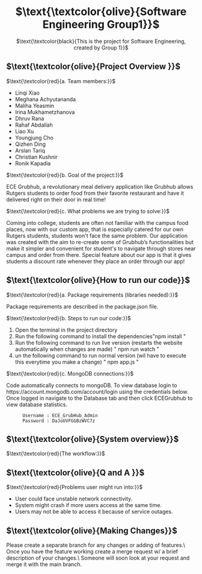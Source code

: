 <div align="center">
   <h1> $\text{\textcolor{olive}{Software Engineering Group1}}$ </h1>
   <p> $\text{\textcolor{black}{This is the project for Software Engineering, created by Group 1}}$ </p>
</div>

<h2> $\text{\textcolor{olive}{Project Overview }}$ </h2>

$\text{\textcolor{red}{a. Team members:}}$
<ul>
  <li>Linqi Xiao</li>
  <li>Meghana Achyutananda</li>
  <li>Maliha Yeasmin</li>
  <li>Irina Mukhametzhanova</li>
  <li>Dhruv Rana</li>
  <li>Rahaf Abdallah</li>
  <li>Liao Xu</li>
  <li>Youngjung Cho</li>
  <li>Qizhen Ding</li>
  <li>Arslan Tariq</li>
  <li>Christian Kushnir</li>
  <li>Ronik Kapadia</li>  
</ul>  

$\text{\textcolor{red}{b. Goal of the project:}}$ 

<p> ECE Grubhub, a revolutionary meal delivery application like Grubhub allows Rutgers students to order food from their favorite restaurant and have it delivered right on their door in real time! </p>

$\text{\textcolor{red}{c. What problems we are trying to solve:}}$

<p>Coming into college, students are often not familiar with the campus food places, now with our custom app, that is especially catered for our own Rutgers students, students won't face the same problem. Our application was created with the aim to re-create some of Grubhub’s functionalities but make it simpler and convenient for student's to navigate through stores near campus and order from there. Special feature about our app is that it gives students a discount rate whenever they place an order through our app! </p>

<h2> $\text{\textcolor{olive}{How to run our code}}$ </h2>

$\text{\textcolor{red}{a. Package requirements (libraries needed):}}$

<p>Package requirements are described in the package.json file. </p>

$\text{\textcolor{red}{b. Steps to run our code:}}$
<ol>
  <li>Open the terminal in the project directory</li>
  <li>Run the following command to install the dependencies"npm install "</li>
  <li>Run the following command to run live version (restarts the website automatically when changes are made) " npm run watch "</li>
  <li>un the following command to run normal version (wil have to execute this everytime you make a change) " npm app.js "</li>
</ol>  

$\text{\textcolor{red}{c. MongoDB connections:}}$
<p>Code automatically connects to mongoDB.
          To view database login to https://account.mongodb.com/account/login using the credentials below. Once logged in navigate to the Database tab and then click ECEGrubhub to view database statistics.

          Username : ECE_GrubHub_Admin
          Password : DaJoUVFGGBzWVC7z
 </p>
 
<h2> $\text{\textcolor{olive}{System overview}}$ </h2>

$\text{\textcolor{red}{The workflow:}}$

<h2> $\text{\textcolor{olive}{Q and A }}$ </h2>

$\text{\textcolor{red}{Problems user might run into:}}$

<ul>
  <li>User could face unstable network connectivity.</li>
  <li>System might crash if more users access at the same time.</li>
  <li>Users may not be able to access it because of service outages.</li>
</ul>
   
<h2> $\text{\textcolor{olive}{Making Changes}}$ </h2>

<p>Please create a separate branch for any changes or adding of features.\
Once you have the feature working create a merge request w/ a brief description of your changes.\
Someone will soon look at your request and merge it with the main branch.</p>




